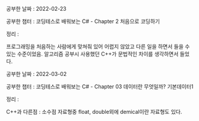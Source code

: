공부한 날짜 : 2022-02-23

공부한 챕터 : 코딩테스로 배워보는 C# - Chapter 2 처음으로 코딩하기

정리 :

프로그래밍을 처음하는 사람에게 맞쳐줘 있어 어렵지 않았고 다른 일을 하면서 들을 수 있는 수준이었음. 알고리즘 공부시 사용했던 C++가 문법적인 차이를 생각하면서 들었다.

공부한 날짜 : 2022-03-02

공부한 챕터 : 코딩테스로 배워보는 C# - Chapter 03 데이터란 무엇일까? 기본데이터1

정리 :

C++과 다른점 : 소수점 자료형중 float, double외에 demical이란 자료형도 있다.

